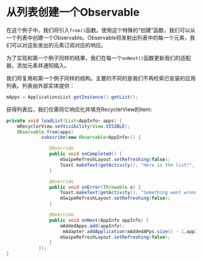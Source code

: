 # 从列表创建一个Observable

在这个例子中，我们将引入`from()`函数。使用这个特殊的“创建”函数，我们可以从一个列表中创建一个Observable。Observable将发射出列表中的每一个元素，我们可以对这些发出的元素订阅对应的响应。

为了实现和第一个例子同样的结果，我们在每一个`onNext()`函数更新我们的适配器，添加元素并通知插入。

我们将复用和第一个例子同样的结构。主要的不同的是我们不再检索已安装的应用列表。列表由外部实体提供：

```java
mApps = ApplicationsList.getInstance().getList();
```
获得列表后，我们仅需将它响应化并填充RecyclerView的item:
```java
private void loadList(List<AppInfo> apps) {
    mRecyclerView.setVisibility(View.VISIBLE);
    Observable.from(apps)
            .subscribe(new Observable<AppInfo>() {

                @Override
                public void onCompleted() {
                    mSwipeRefreshLayout.setRefreshing(false);
                    Toast.makeText(getActivity(), "Here is the list!", Toast.LENGTH_LONG).show();
                }

                @Override
                public void onError(Throwable e) {
                    Toast.makeText(getActivity(), "Something went wrong!", Toast.LENGTH_SHORT).show();
                    mSwipeRefreshLayout.setRefreshing(false);
                }

                @Override
                public void onNext(AppInfo appInfo) {
                    mAddedApps.add(appInfo); 
                     mAdapter.addApplication(mAddedAPps.size() - 1,appInfo);
                    mSwipeRefreshLayout.setRefreshing(false);
                }
            });
}
```

